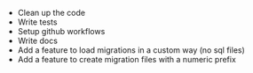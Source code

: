 
- Clean up the code
- Write tests
- Setup github workflows
- Write docs
- Add a feature to load migrations in a custom way (no sql files)
- Add a feature to create migration files with a numeric prefix